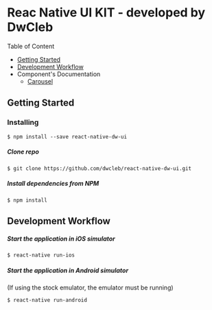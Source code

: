 # Reac Native UI KIT - developed by DwCleb

Table of Content

- [Getting Started](#section-getting-started)
- [Development Workflow](#section-dev-workflow)
- Component's Documentation
  - [Carousel](./app/components/Carousel/doc.md)


## <a name="section-getting-started"> Getting Started </a>



### Installing
```
$ npm install --save react-native-dw-ui
```

##### Clone repo
```
$ git clone https://github.com/dwcleb/react-native-dw-ui.git
```

##### Install dependencies from NPM
```
$ npm install
```

## <a name="section-dev-workflow"> Development Workflow </a>

##### Start the application in iOS simulator
```
$ react-native run-ios
```

##### Start the application in Android simulator
(If using the stock emulator, the emulator must be running)
```
$ react-native run-android
```
